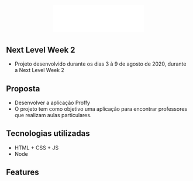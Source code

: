 <h1 align="center">
    <img alt="Proffy" title="#Proffy" src="public/images/logo.svg" width="250px"/>
</h1>

## Next Level Week 2
* Projeto desenvolvido durante os dias 3 à 9 de agosto de 2020, durante a Next Level Week 2

## Proposta
* Desenvolver a aplicação Proffy
* O projeto tem como objetivo uma aplicação para encontrar professores que realizam aulas particulares.

## Tecnologias utilizadas
* HTML + CSS + JS
* Node

## Features
